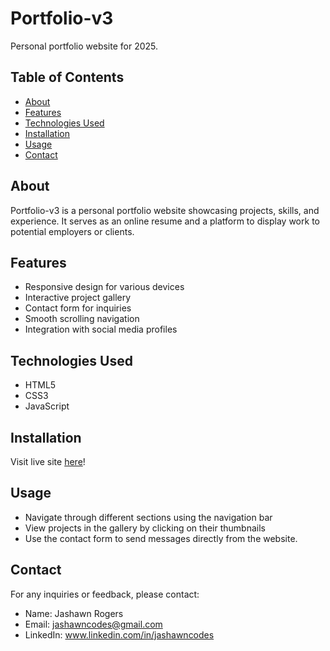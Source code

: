 # Portfolio-v3

Personal portfolio website for 2025.

## Table of Contents

- [About](#about)
- [Features](#features)
- [Technologies Used](#technologies-used)
- [Installation](#installation)
- [Usage](#usage)
- [Contact](#contact)

## About

Portfolio-v3 is a personal portfolio website showcasing projects, skills, and experience. It serves as an online resume and a platform to display work to potential employers or clients.

## Features

- Responsive design for various devices
- Interactive project gallery
- Contact form for inquiries
- Smooth scrolling navigation
- Integration with social media profiles

## Technologies Used

- HTML5
- CSS3
- JavaScript

## Installation

Visit live site [here](https://jashawnrogers.netlify.app/)!

## Usage

- Navigate through different sections using the navigation bar
- View projects in the gallery by clicking on their thumbnails
- Use the contact form to send messages directly from the website.

## Contact

For any inquiries or feedback, please contact:

- Name: Jashawn Rogers
- Email: jashawncodes@gmail.com
- LinkedIn: www.linkedin.com/in/jashawncodes
